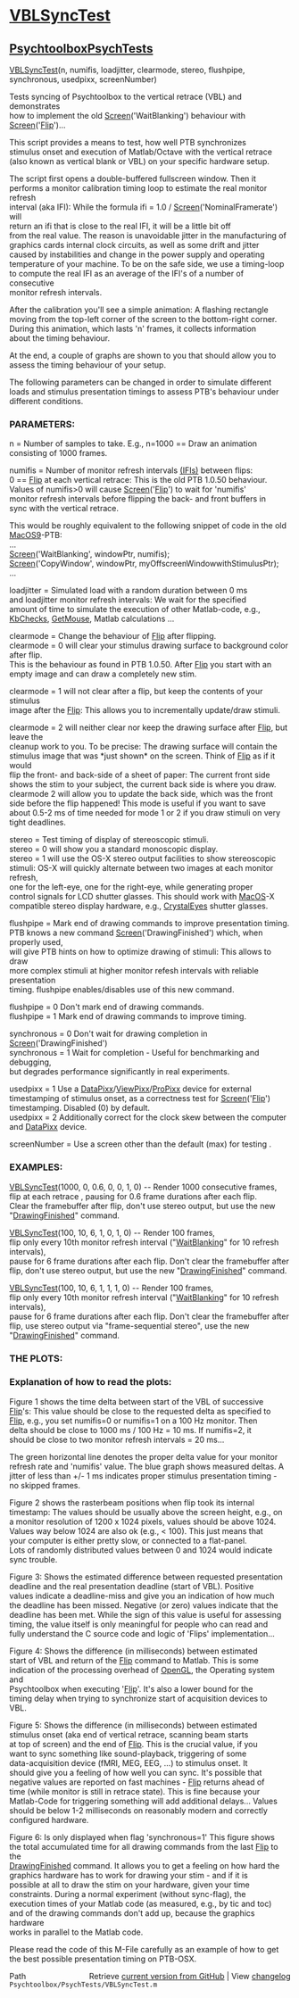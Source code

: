 # [VBLSyncTest](VBLSyncTest)
## [Psychtoolbox](Psychtoolbox)[PsychTests](PsychTests)

[VBLSyncTest](VBLSyncTest)(n, numifis, loadjitter, clearmode, stereo, flushpipe, synchronous, usedpixx, screenNumber)  
  
Tests syncing of Psychtoolbox to the vertical retrace (VBL) and demonstrates  
how to implement the old [Screen](Screen)('WaitBlanking') behaviour with  
[Screen](Screen)('[Flip](Flip)')...  
  
This script provides a means to test, how well PTB synchronizes  
stimulus onset and execution of Matlab/Octave with the vertical retrace  
(also known as vertical blank or VBL) on your specific hardware setup.  
  
The script first opens a double-buffered fullscreen window. Then it  
performs a monitor calibration timing loop to estimate the real monitor refresh  
interval (aka IFI): While the formula ifi = 1.0 / [Screen](Screen)('NominalFramerate') will  
return an ifi that is close to the real IFI, it will be a little bit off  
from the real value. The reason is unavoidable jitter in the manufacturing of  
graphics cards internal clock circuits, as well as some drift and jitter  
caused by instabilities and change in the power supply and operating  
temperature of your machine. To be on the safe side, we use a timing-loop  
to compute the real IFI as an average of the IFI's of a number of consecutive  
monitor refresh intervals.  
  
After the calibration you'll see a simple animation: A flashing rectangle  
moving from the top-left corner of the screen to the bottom-right corner.  
During this animation, which lasts 'n' frames, it collects information  
about the timing behaviour.  
  
At the end, a couple of graphs are shown to you that should allow you to  
assess the timing behaviour of your setup.  
  
The following parameters can be changed in order to simulate different  
loads and stimulus presentation timings to assess PTB's behaviour under  
different conditions.  
  
  
### PARAMETERS:  
  
n = Number of samples to take. E.g., n=1000 == Draw an animation  
consisting of 1000 frames.  
  
  
  
numifis = Number of monitor refresh intervals [(IFIs)]((IFIs)) between flips:  
0 == [Flip](Flip) at each vertical retrace: This is the old PTB 1.0.50 behaviour.  
Values of numifis\>0 will cause [Screen](Screen)('[Flip](Flip)') to wait for 'numifis'  
monitor refresh intervals before flipping the back- and front buffers in  
sync with the vertical retrace.  
  
This would be roughly equivalent to the following snippet of code in the old  
[MacOS9](MacOS9)-PTB:  
...  
[Screen](Screen)('WaitBlanking', windowPtr, numifis);  
[Screen](Screen)('CopyWindow', windowPtr, myOffscreenWindowwithStimulusPtr);  
...  
  
  
  
loadjitter = Simulated load with a random duration between 0 ms  
and loadjitter monitor refresh intervals: We wait for the specified  
amount of time to simulate the execution of other Matlab-code, e.g.,  
[KbChecks](KbChecks), [GetMouse](GetMouse), Matlab calculations ...  
  
  
  
clearmode = Change the behaviour of [Flip](Flip) after flipping.  
clearmode = 0 will clear your stimulus drawing surface to background color after flip.  
This is the behaviour as found in PTB 1.0.50. After [Flip](Flip) you start with an  
empty image and can draw a completely new stim.  
  
clearmode = 1 will not clear after a flip, but keep the contents of your stimulus  
image after the [Flip](Flip): This allows you to incrementally update/draw stimuli.  
  
clearmode = 2 will neither clear nor keep the drawing surface after [Flip](Flip), but leave the  
cleanup work to you. To be precise: The drawing surface will contain the  
stimulus image that was \*just shown\* on the screen. Think of [Flip](Flip) as if it would  
flip the front- and back-side of a sheet of paper: The current front side  
shows the stim to your subject, the current back side is where you draw.  
clearmode 2 will allow you to update the back side, which was the front  
side before the flip happened! This mode is useful if you want to save  
about 0.5-2 ms of time needed for mode 1 or 2 if you draw stimuli on very  
tight deadlines.   
  
  
stereo = Test timing of display of stereoscopic stimuli.  
stereo = 0 will show you a standard monoscopic display.  
stereo = 1 will use the OS-X stereo output facilities to show stereoscopic  
stimuli: OS-X will quickly alternate between two images at each monitor refresh,  
one for the left-eye, one for the right-eye, while generating proper  
control signals for LCD shutter glasses. This should work with [MacOS](MacOS)-X  
compatible stereo display hardware, e.g., [CrystalEyes](CrystalEyes) shutter glasses.  
  
  
flushpipe = Mark end of drawing commands to improve presentation timing.  
PTB knows a new command [Screen](Screen)('DrawingFinished') which, when properly used,  
will give PTB hints on how to optimize drawing of stimuli: This allows to draw  
more complex stimuli at higher monitor refesh intervals with reliable presentation  
timing. flushpipe enables/disables use of this new command.  
  
flushpipe = 0 Don't mark end of drawing commands.  
flushpipe = 1 Mark end of drawing commands to improve timing.  
  
  
synchronous = 0 Don't wait for drawing completion in [Screen](Screen)('DrawingFinished')  
synchronous = 1 Wait for completion - Useful for benchmarking and debugging,  
but degrades performance significantly in real experiments.  
  
  
usedpixx = 1 Use a [DataPixx](DataPixx)/[ViewPixx](ViewPixx)/[ProPixx](ProPixx) device for external  
timestamping of stimulus onset, as a correctness test for [Screen](Screen)('[Flip](Flip)')  
timestamping. Disabled (0) by default.  
usedpixx = 2 Additionally correct for the clock skew between the computer  
and [DataPixx](DataPixx) device.  
  
  
screenNumber =  Use a screen other than the default (max) for testing .  
  
  
### EXAMPLES:  
  
[VBLSyncTest](VBLSyncTest)(1000, 0, 0.6, 0, 0, 1, 0) -- Render 1000 consecutive frames,  
flip at each retrace , pausing for 0.6 frame durations after each flip.  
Clear the framebuffer after flip, don't use stereo output, but use the new  
"[DrawingFinished](DrawingFinished)" command.  
  
[VBLSyncTest](VBLSyncTest)(100, 10, 6, 1, 0, 1, 0) -- Render 100 frames,  
flip only every 10th monitor refresh interval ("[WaitBlanking](WaitBlanking)" for 10 refresh intervals),  
pause for 6 frame durations after each flip. Don't clear the framebuffer after  
flip, don't use stereo output, but use the new "[DrawingFinished](DrawingFinished)" command.  
  
[VBLSyncTest](VBLSyncTest)(100, 10, 6, 1, 1, 1, 0) -- Render 100 frames,  
flip only every 10th monitor refresh interval ("[WaitBlanking](WaitBlanking)" for 10 refresh intervals),  
pause for 6 frame durations after each flip. Don't clear the framebuffer after  
flip, use stereo output via "frame-sequential stereo", use the new "[DrawingFinished](DrawingFinished)" command.  
  
  
  
### THE PLOTS:  
  
### Explanation of how to read the plots:  
  
Figure 1 shows the time delta between start of the VBL of successive  
[Flip](Flip)'s: This value should be close to the requested delta as specified to  
[Flip](Flip), e.g., you set numifis=0 or numifis=1 on a 100 Hz monitor. Then  
delta should be close to 1000 ms / 100 Hz = 10 ms. If numifis=2, it  
should be close to two monitor refresh intervals = 20 ms...  
  
The green horizontal line denotes the proper delta value for your monitor  
refresh rate and 'numifis' value. The blue graph shows measured deltas. A  
jitter of less than +/- 1 ms indicates proper stimulus presentation timing -  
no skipped frames.  
  
  
Figure 2 shows the rasterbeam positions when flip took its internal  
timestamp: The values should be usually above the screen height, e.g., on  
a monitor resolution of 1200 x 1024 pixels, values should be above 1024.  
Values way below 1024 are also ok (e.g., < 100). This just means that  
your computer is either pretty slow, or connected to a flat-panel.  
Lots of randomly distributed values between 0 and 1024 would indicate sync trouble.  
  
  
Figure 3: Shows the estimated difference between requested presentation  
deadline and the real presentation deadline (start of VBL). Positive  
values indicate a deadline-miss and give you an indication of how much  
the deadline has been missed. Negative (or zero) values indicate that the  
deadline has been met. While the sign of this value is useful for assessing  
timing, the value itself is only meaningful for people who can read and  
fully understand the C source code and logic of 'Flips' implementation...  
  
Figure 4: Shows the difference (in milliseconds) between estimated  
start of VBL and return of the [Flip](Flip) command to Matlab. This is some  
indication of the processing overhead of [OpenGL](OpenGL), the Operating system and  
Psychtoolbox when executing '[Flip](Flip)'. It's also a lower bound for the  
timing delay when trying to synchronize start of acquisition devices to  
VBL.  
  
Figure 5: Shows the difference (in milliseconds) between estimated  
stimulus onset (aka end of vertical retrace, scanning beam starts  
at top of screen) and the end of [Flip](Flip). This is the crucial value, if you  
want to sync something like sound-playback, triggering of some  
data-acquisition device (fMRI, MEG, EEG, ...) to stimulus onset. It  
should give you a feeling of how well you can sync. It's possible that  
negative values are reported on fast machines - [Flip](Flip) returns ahead of  
time (while monitor is still in retrace state). This is fine because your  
Matlab-Code for triggering something will add additional delays... Values  
should be below 1-2 milliseconds on reasonably modern and correctly  
configured hardware.  
  
Figure 6: Is only displayed when flag 'synchronous=1' This figure shows  
the total accumulated time for all drawing commands from the last [Flip](Flip) to the  
[DrawingFinished](DrawingFinished) command. It allows you to get a feeling on how hard the  
graphics hardware has to work for drawing your stim - and if it is  
possible at all to draw the stim on your hardware, given your time  
constraints. During a normal experiment (without sync-flag), the  
execution times of your Matlab code (as measured, e.g., by tic and toc)  
and of the drawing commands don't add up, because the graphics hardware  
works in parallel to the Matlab code.  
  
  
Please read the code of this M-File carefully as an example of how to get  
the best possible presentation timing on PTB-OSX.  
  




<div class="code_header" style="text-align:right;">
  <span style="float:left;">Path&nbsp;&nbsp;</span> <span class="counter">Retrieve <a href=
  "https://raw.github.com/Psychtoolbox-3/Psychtoolbox-3/beta/Psychtoolbox/PsychTests/VBLSyncTest.m">current version from GitHub</a> | View <a href=
  "https://github.com/Psychtoolbox-3/Psychtoolbox-3/commits/beta/Psychtoolbox/PsychTests/VBLSyncTest.m">changelog</a></span>
</div>
<div class="code">
  <code>Psychtoolbox/PsychTests/VBLSyncTest.m</code>
</div>

